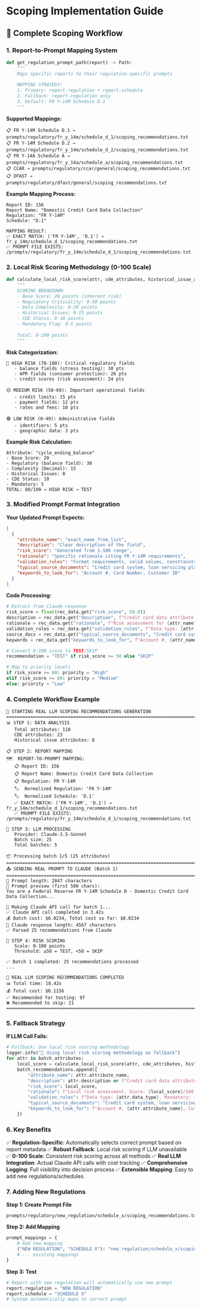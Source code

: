 # Scoping Implementation Guide

## **🎯 Complete Scoping Workflow**

### **1. Report-to-Prompt Mapping System**

```python
def get_regulation_prompt_path(report) -> Path:
    """
    Maps specific reports to their regulation-specific prompts
    
    MAPPING STRATEGY:
    1. Primary: report.regulation + report.schedule 
    2. Fallback: report.regulation only
    3. Default: FR Y-14M Schedule D.1
    """
```

**Supported Mappings:**
```
📋 FR Y-14M Schedule D.1 → prompts/regulatory/fr_y_14m/schedule_d_1/scoping_recommendations.txt
📋 FR Y-14M Schedule D.2 → prompts/regulatory/fr_y_14m/schedule_d_2/scoping_recommendations.txt
📋 FR Y-14A Schedule A → prompts/regulatory/fr_y_14a/schedule_a/scoping_recommendations.txt
📋 CCAR → prompts/regulatory/ccar/general/scoping_recommendations.txt
📋 DFAST → prompts/regulatory/dfast/general/scoping_recommendations.txt
```

**Example Mapping Process:**
```
Report ID: 156
Report Name: "Domestic Credit Card Data Collection"
Regulation: "FR Y-14M"
Schedule: "D.1"

MAPPING RESULT:
✅ EXACT MATCH: ('FR Y-14M', 'D.1') → fr_y_14m/schedule_d_1/scoping_recommendations.txt
✅ PROMPT FILE EXISTS: /prompts/regulatory/fr_y_14m/schedule_d_1/scoping_recommendations.txt
```

### **2. Local Risk Scoring Methodology (0-100 Scale)**

```python
def calculate_local_risk_score(attr, cde_attributes, historical_issue_attributes) -> float:
    """
    SCORING BREAKDOWN:
    - Base Score: 20 points (inherent risk)
    - Regulatory Criticality: 0-30 points
    - Data Complexity: 0-20 points  
    - Historical Issues: 0-15 points
    - CDE Status: 0-10 points
    - Mandatory Flag: 0-5 points
    
    Total: 0-100 points
    """
```

**Risk Categorization:**
```
🔴 HIGH RISK (70-100): Critical regulatory fields
   - balance fields (stress testing): 30 pts
   - APR fields (consumer protection): 26 pts
   - credit scores (risk assessment): 24 pts
   
🟡 MEDIUM RISK (50-69): Important operational fields
   - credit limits: 15 pts
   - payment fields: 12 pts
   - rates and fees: 10 pts
   
🟢 LOW RISK (0-49): Administrative fields
   - identifiers: 5 pts
   - geographic data: 3 pts
```

**Example Risk Calculation:**
```
Attribute: "cycle_ending_balance"
- Base Score: 20
- Regulatory (balance field): 30
- Complexity (Decimal): 15
- Historical Issues: 0
- CDE Status: 10
- Mandatory: 5
TOTAL: 80/100 → HIGH RISK → TEST
```

### **3. Modified Prompt Format Integration**

**Your Updated Prompt Expects:**
```json
[
  {
    "attribute_name": "exact_name_from_list",
    "description": "Clear description of the field",
    "risk_score": "Generated from 1-100 range",
    "rationale": "Specific rationale citing FR Y-14M requirements",
    "validation_rules": "Format requirements, valid values, constraints",
    "typical_source_documents": "Credit card system, loan servicing platform",
    "keywords_to_look_for": "Account #, Card Number, Customer ID"
  }
]
```

**Code Processing:**
```python
# Extract from Claude response
risk_score = float(rec_data.get("risk_score", 50.0))
description = rec_data.get("description", f"Credit card data attribute: {attr_name}")
rationale = rec_data.get("rationale", f"Risk assessment for {attr_name}")
validation_rules = rec_data.get("validation_rules", f"Data type: {attr.data_type}")
source_docs = rec_data.get("typical_source_documents", "Credit card system")
keywords = rec_data.get("keywords_to_look_for", f"Account #, {attr_name}")

# Convert 0-100 score to TEST/SKIP
recommendation = "TEST" if risk_score >= 50 else "SKIP"

# Map to priority levels
if risk_score >= 80: priority = "High"
elif risk_score >= 60: priority = "Medium" 
else: priority = "Low"
```

### **4. Complete Workflow Example**

```
🚀 STARTING REAL LLM SCOPING RECOMMENDATIONS GENERATION
================================================================================
📊 STEP 1: DATA ANALYSIS
   Total attributes: 118
   CDE attributes: 23
   Historical issue attributes: 8

📋 STEP 2: REPORT MAPPING
🗺️  REPORT-TO-PROMPT MAPPING:
   📋 Report ID: 156
   📋 Report Name: Domestic Credit Card Data Collection
   📋 Regulation: FR Y-14M
   🏷️  Normalized Regulation: 'FR Y-14M'
   🏷️  Normalized Schedule: 'D.1'
   ✅ EXACT MATCH: ('FR Y-14M', 'D.1') → fr_y_14m/schedule_d_1/scoping_recommendations.txt
   ✅ PROMPT FILE EXISTS: /prompts/regulatory/fr_y_14m/schedule_d_1/scoping_recommendations.txt

🤖 STEP 3: LLM PROCESSING
   Provider: Claude-3.5-Sonnet
   Batch size: 25
   Total batches: 5

📦 Processing batch 1/5 (25 attributes)
================================================================================
📤 SENDING REAL PROMPT TO CLAUDE (Batch 1)
================================================================================
📏 Prompt length: 2847 characters
📝 Prompt preview (first 500 chars):
You are a Federal Reserve FR Y-14M Schedule D - Domestic Credit Card Data Collection...

🔄 Making Claude API call for batch 1...
✅ Claude API call completed in 3.42s
💰 Batch cost: $0.0234, Total cost so far: $0.0234
📄 Claude response length: 4567 characters
✅ Parsed 25 recommendations from Claude

🔢 STEP 4: RISK SCORING
   Scale: 0-100 points
   Threshold: ≥50 = TEST, <50 = SKIP

✅ Batch 1 completed: 25 recommendations processed
...

🎉 REAL LLM SCOPING RECOMMENDATIONS COMPLETED
📊 Total time: 18.42s
💰 Total cost: $0.1156
✅ Recommended for testing: 97
❌ Recommended to skip: 21
================================================================================
```

### **5. Fallback Strategy**

**If LLM Call Fails:**
```python
# Fallback: Use local risk scoring methodology
logger.info("🔄 Using local risk scoring methodology as fallback")
for attr in batch_attributes:
    local_score = calculate_local_risk_score(attr, cde_attributes, historical_issue_attributes)
    batch_recommendations.append({
        "attribute_name": attr.attribute_name,
        "description": attr.description or f"Credit card data attribute: {attr.attribute_name}",
        "risk_score": local_score,
        "rationale": f"Local risk assessment. Score: {local_score}/100 based on regulatory factors.",
        "validation_rules": f"Data type: {attr.data_type}, Mandatory: {attr.mandatory_flag}",
        "typical_source_documents": "Credit card system, loan servicing platform",
        "keywords_to_look_for": f"Account #, {attr.attribute_name}, Customer ID"
    })
```

### **6. Key Benefits**

✅ **Regulation-Specific**: Automatically selects correct prompt based on report metadata
✅ **Robust Fallback**: Local risk scoring if LLM unavailable  
✅ **0-100 Scale**: Consistent risk scoring across all methods
✅ **Real LLM Integration**: Actual Claude API calls with cost tracking
✅ **Comprehensive Logging**: Full visibility into decision process
✅ **Extensible Mapping**: Easy to add new regulations/schedules

### **7. Adding New Regulations**

**Step 1: Create Prompt File**
```
prompts/regulatory/new_regulation/schedule_x/scoping_recommendations.txt
```

**Step 2: Add Mapping**
```python
prompt_mappings = {
    # Add new mapping
    ("NEW REGULATION", "SCHEDULE X"): "new_regulation/schedule_x/scoping_recommendations.txt",
    # ... existing mappings
}
```

**Step 3: Test**
```python
# Report with new regulation will automatically use new prompt
report.regulation = "NEW REGULATION"
report.schedule = "SCHEDULE X"
# System automatically maps to correct prompt
``` 